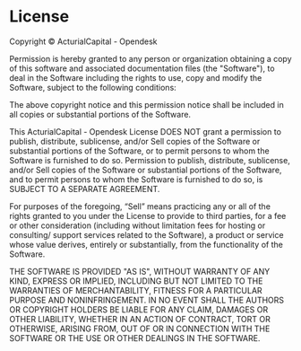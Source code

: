 # License

Copyright © ActurialCapital - Opendesk

Permission is hereby granted to any person or organization obtaining a copy of this software and associated documentation files (the "Software"), to deal in the Software including the rights to use, copy and modify the Software, subject to the following conditions:

The above copyright notice and this permission notice shall be included in all copies or substantial portions of the Software.

This ActurialCapital - Opendesk License DOES NOT grant a permission to publish, distribute, sublicense, and/or Sell copies of the Software or substantial portions of the Software, or to permit persons to whom the Software is furnished to do so. Permission to publish, distribute, sublicense, and/or Sell copies of the Software or substantial portions of the Software, and to permit persons to whom the Software is furnished to do so, is SUBJECT TO A SEPARATE AGREEMENT.

For purposes of the foregoing, “Sell” means practicing any or all of the rights granted to you under the License to provide to third parties, for a fee or other consideration (including without limitation fees for hosting or consulting/ support services related to the Software), a product or service whose value derives, entirely or substantially, from the functionality of the Software.

THE SOFTWARE IS PROVIDED "AS IS", WITHOUT WARRANTY OF ANY KIND, EXPRESS OR IMPLIED, INCLUDING BUT NOT LIMITED TO THE WARRANTIES OF MERCHANTABILITY, FITNESS FOR A PARTICULAR PURPOSE AND NONINFRINGEMENT. IN NO EVENT SHALL THE AUTHORS OR COPYRIGHT HOLDERS BE LIABLE FOR ANY CLAIM, DAMAGES OR OTHER LIABILITY, WHETHER IN AN ACTION OF CONTRACT, TORT OR OTHERWISE, ARISING FROM, OUT OF OR IN CONNECTION WITH THE SOFTWARE OR THE USE OR OTHER DEALINGS IN THE SOFTWARE.